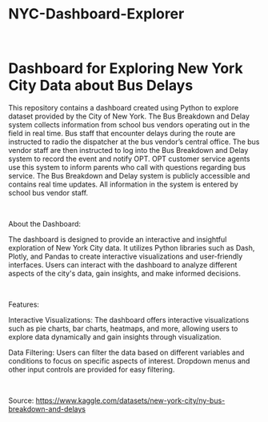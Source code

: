 # NYC-Dashboard-Explorer
<br>

# Dashboard for Exploring New York City Data about Bus Delays
This repository contains a dashboard created using Python to explore dataset provided by the City of New York. The Bus Breakdown and Delay system collects information from school bus vendors operating out in the field in real time. Bus staff that encounter delays during the route are instructed to radio the dispatcher at the bus vendor’s central office. The bus vendor staff are then instructed to log into the Bus Breakdown and Delay system to record the event and notify OPT. OPT customer service agents use this system to inform parents who call with questions regarding bus service. The Bus Breakdown and Delay system is publicly accessible and contains real time updates. All information in the system is entered by school bus vendor staff.

<br>

About the Dashboard:

The dashboard is designed to provide an interactive and insightful exploration of New York City data. It utilizes Python libraries such as Dash, Plotly, and Pandas to create interactive visualizations and user-friendly interfaces. Users can interact with the dashboard to analyze different aspects of the city's data, gain insights, and make informed decisions.

<br> 

Features:

Interactive Visualizations: The dashboard offers interactive visualizations such as pie charts, bar charts, heatmaps, and more, allowing users to explore data dynamically and gain insights through visualization.

Data Filtering: Users can filter the data based on different variables and conditions to focus on specific aspects of interest. Dropdown menus and other input controls are provided for easy filtering.

<br>

Source:
https://www.kaggle.com/datasets/new-york-city/ny-bus-breakdown-and-delays
